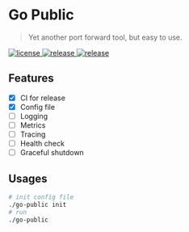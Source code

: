 # Go Public
> Yet another port forward tool, but easy to use.


<p>
  <a href="https://raw.githubusercontent.com/songquanpeng/go-public/main/LICENSE">
    <img src="https://img.shields.io/github/license/songquanpeng/go-public?color=brightgreen" alt="license">
  </a>
  <a href="https://github.com/songquanpeng/go-public/releases/latest">
    <img src="https://img.shields.io/github/v/release/songquanpeng/go-public?color=brightgreen&include_prereleases" alt="release">
  </a>
  <a href="https://github.com/songquanpeng/go-public/releases/latest">
    <img src="https://img.shields.io/github/downloads/songquanpeng/go-public/total?color=brightgreen&include_prereleases" alt="release">
  </a>
</p>

## Features
- [x] CI for release
- [x] Config file
- [ ] Logging
- [ ] Metrics
- [ ] Tracing
- [ ] Health check
- [ ] Graceful shutdown

## Usages

```bash
# init config file
./go-public init
# run
./go-public
```
